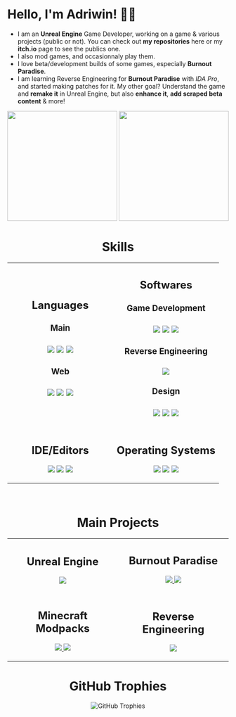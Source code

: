 # Hello, I'm Adriwin! 👋🏼
- I am an **Unreal Engine** Game Developer, working on a game & various projects (public or not). You can check out **my repositories** here or my **itch.io** page to see the publics one.
- I also mod games, and occasionnaly play them.
- I love beta/development builds of some games, especially **Burnout Paradise**.
- I am learning Reverse Engineering for **Burnout Paradise** with *IDA Pro*, and started making patches for it. My other goal? Understand the game and **remake it** in Unreal Engine, but also **enhance it**, **add scraped beta content** & more!

<div align="center">
    <a href="https://github.com/Adriwin06"><img src="https://github-readme-stats.vercel.app/api?username=Adriwin06&show_icons=true&theme=github_dark_dimmed" height="250"></a>
    <a href="https://github.com/Adriwin06"><img src="https://github-readme-stats.vercel.app/api/top-langs/?username=Adriwin06&langs_count=10&layout=compact&theme=github_dark_dimmed" height="250"></a>
</div>

<h1 align = center>Skills</h1>
<!--Skills Table--> 
<table width="100%">
  <tr>
    <td width="50%">
      <h2 align="center"><strong>Languages</strong></h2>
      <p>
        <div>
            <h3 align="center">Main<h3>
            <div align="center">
                <img src="https://img.shields.io/badge/C89-00589c?style=for-the-badge&logo=c&logoColor=white">
                <img src="https://img.shields.io/badge/Python-2f6c9d?style=for-the-badge&logo=python&logoColor=ffdb4a">
                <img src="https://img.shields.io/badge/Bash-2a3238?style=for-the-badge&logo=gnubash&logoColor=white">
            </div>
            <h3 align="center">Web<h3>
            <div align="center">
                <img src="https://img.shields.io/badge/HTML-e54c21?style=for-the-badge&logo=html5&logoColor=white">
                <img src="https://img.shields.io/badge/CSS-264de4?style=for-the-badge&logo=css3&logoColor=white">
                <img src="https://img.shields.io/badge/JavaScript-fedd22?style=for-the-badge&logo=javascript&logoColor=black">  
            </div>
        </div>
      </p>
    </td>
    <td width="50%">
      <h2 align="center"><strong>Softwares</strong></h2>
      <p>
        <div>
            <h3 align="center">Game Development<h3>
            <div align="center">
                <img src="https://img.shields.io/badge/Unreal%20Engine-ffffff?style=for-the-badge&logo=unreal-engine&logoColor=black">
                <img src="https://img.shields.io/badge/Blender-eb7700?style=for-the-badge&logo=blender&logoColor=white">
                <img src="https://img.shields.io/badge/Gaea-ffb800?style=for-the-badge&logo=quadspinner&logoColor=white">
            </div>
            <h3 align="center">Reverse Engineering<h3>
            <div align="center">
                <img src="https://img.shields.io/badge/IDA%20Pro-e1164d?style=for-the-badge&logo=ida&logoColor=white"> 
            </div>
            <h3 align="center">Design<h3>
            <div align="center">
                <img src="https://img.shields.io/badge/Figma-874fff?style=for-the-badge&logo=figma&logoColor=white">
                <img src="https://img.shields.io/badge/Adobe%20Illustrator-330000?style=for-the-badge&logo=adobe-illustrator&logoColor=white">
                <img src="https://img.shields.io/badge/Krita-f54ff4?style=for-the-badge&logo=krita&logoColor=white"> 
            </div>
        </div>
      </p>
    </td>
  </tr>
  <tr>
    <td width="50%">
      <h2 align="center"><strong>IDE/Editors</strong></h2>
      <p>
        <div>
            <div align="center">
                <img src="https://img.shields.io/badge/Visual%20Studio%20Code-2578ac?style=for-the-badge&logo=visual-studio-code&logoColor=white">
                <img src="https://img.shields.io/badge/Sublime%20Text-f89820?style=for-the-badge&logo=sublime-text&logoColor=white">
                <img src="https://img.shields.io/badge/Visual%20Studio-7252aa?style=for-the-badge&logo=visual-studio&logoColor=white"> 
            </div>
        </div>
      </p>
    </td>
    <td width="50%">
      <h2 align="center"><strong>Operating Systems</strong></h2>
      <p>
        <div>
            <div align="center">
                <img src="https://img.shields.io/badge/Windows-38c1ff?style=for-the-badge&logo=windows-11&logoColor=white">
                <img src="https://img.shields.io/badge/Linux-FCC624?style=for-the-badge&logo=linux&logoColor=black">
                <img src="https://img.shields.io/badge/Android-30d780?style=for-the-badge&logo=android&logoColor=white"> 
            </div>
        </div>
      </p>
    </td>
  </tr>
</table>
<br>


<h1 align = "center">Main Projects</h1>
<!--GitHub Main Projects Table--> 
<table width="100%">
  <tr>
    <td width="50%">
      <h2 align="center"><strong>Unreal Engine</strong></h2>
      <p>
        <div>
            <div align="center">
                <a href="https://github.com/Adriwin06/Ultimate-CommonUI-Menu-System"><img src="https://github-readme-stats.vercel.app/api/pin/?username=Adriwin06&repo=Ultimate-CommonUI-Menu-System&theme=github_dark_dimmed">
                </a>
            </div>
        </div>
      </p>
    </td>
    <td width="50%">
      <h2 align="center"><strong>Burnout Paradise</strong></h2>
      <p>
        <div>
            <div align="center">
                <a href="https://github.com/Adriwin06/Blender_Burnout_Batch_Assets_Import"><img src="https://github-readme-stats.vercel.app/api/pin/?username=Adriwin06&repo=Blender_Burnout_Batch_Assets_Import&theme=github_dark_dimmed">
                </a>
                <a href="https://github.com/Adriwin06/Burnout_tcartwright_Ultimate-Experience"><img src="https://github-readme-stats.vercel.app/api/pin/?username=Adriwin06&repo=Burnout_tcartwright_Ultimate-Experience&theme=github_dark_dimmed">
                </a>
            </div>
        </div>
      </p>
    </td>
  </tr>
  <tr>
    <td width="50%">
      <h2 align="center"><strong>Minecraft Modpacks</strong></h2>
      <p>
        <div>
            <div align="center">
                <a href="https://github.com/Adriwin06/Better-of-Fabric-2"><img src="https://github-readme-stats.vercel.app/api/pin/?username=Adriwin06&repo=Better-of-Fabric-2&theme=github_dark_dimmed">
                </a>
                <a href="https://github.com/Adriwin06/Better-of-Fabric"><img src="https://github-readme-stats.vercel.app/api/pin/?username=Adriwin06&repo=Better-of-Fabric&theme=github_dark_dimmed">
                </a>
            </div>
        </div>
      </p>
    </td>
    <td width="50%">
      <h2 align="center"><strong>Reverse Engineering</strong></h2>
      <p>
        <div>
            <div align="center">
                <a href="https://github.com/Adriwin06/Game-Patches"><img src="https://github-readme-stats.vercel.app/api/pin/?username=Adriwin06&repo=Game-Patches&theme=github_dark_dimmed">
                </a>
            </div>
        </div>
      </p>
    </td>
  </tr>
</table>

<!--Trophies-->   
<h1 align="center">GitHub Trophies</h1>
<p align="center">
    <picture>
        <source srcset="https://github-profile-trophy.vercel.app/?username=Adriwin06&no-bg=true&row=2&column=6&margin-w=20&margin-h=20&theme=discord">
        <source srcset="https://github-profile-trophy.vercel.app/?username=Adriwin06&no-bg=true&row=2&column=6&margin-w=20&margin-h=20">
        <img alt="GitHub Trophies" src="https://github-profile-trophy.vercel.app/?username=Adriwin06&no-bg=true&no-frame=true&row=2&column=6&margin-w=20&margin-h=20">
    </picture>
</p>
